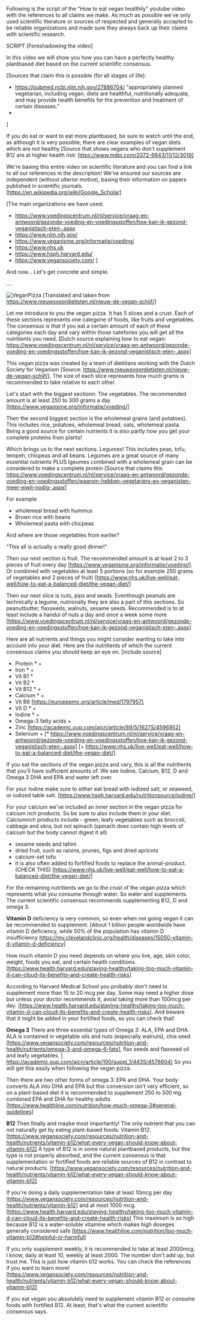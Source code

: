 Following is the script of the "How to eat vegan healthily" youtube video with the references to all claims we make. As much as possible we've only used scientific literature or sources of respected and generally accepted to be reliable organizations and made sure they always back up their claims with scientific research.

SCRIPT
[Foreshadowing the video]

In this video we will show you how you can have a perfectly healthy plantbased diet based on the current scientific consensus.

  [Sources that claim this is possible (for all stages of life): 
  - https://pubmed.ncbi.nlm.nih.gov/27886704/ "appropriately planned vegetarian, including vegan, diets are healthful, nutritionally adequate, and may provide health benefits for the prevention and treatment of certain diseases."
  - 
  ]

If you do eat or want to eat more plantbased, be sure to watch until the end, as although it is very possible; there are clear examples of vegan diets which are not healthy [Source that shows vegans who don't supplement B12 are at higher health risk: https://www.mdpi.com/2072-6643/11/12/3019]

We're basing this entire video on scientific literature and you can find a link to all our references in the description! We've ensured our sources are independent (without ulterior motive), basing their information on papers published in scientific journals. [https://en.wikipedia.org/wiki/Google_Scholar]

[The main organizations we have used:
- https://www.voedingscentrum.nl/nl/service/vraag-en-antwoord/gezonde-voeding-en-voedingsstoffen/hoe-kan-ik-gezond-veganistisch-eten-.aspx
- https://www.nlm.nih.gov/
- https://www.veganisme.org/informatie/voeding/
- https://www.nhs.uk
- https://www.hsph.harvard.edu/
- https://www.vegansociety.com/
]

And now... Let's get concrete and simple.

....


![VeganPizza](Poster-Vegan-Schijf-.png)
[Translated and taken from https://www.nieuwsvoordietisten.nl/nieuw-de-vegan-schijf/]

Let me introduce to you the vegan pizza. It has 5 slices and a crust. Each of these sections represents one categorie of foods, like fruits and vegetables. The consensus is that if you eat a certain amount of each of these categories each day and vary within those catefories you will get all the nutritients you need. [Dutch source explaining how to eat vegan: https://www.voedingscentrum.nl/nl/service/vraag-en-antwoord/gezonde-voeding-en-voedingsstoffen/hoe-kan-ik-gezond-veganistisch-eten-.aspx]

This vegan pizza was created by a team of dietitians working with the Dutch Society for Veganism [Source: https://www.nieuwsvoordietisten.nl/nieuw-de-vegan-schijf/]. The size of each slice represents how much grams is recommended to take relative to each other. 

Let's start with the biggest sectionn: The vegetables. The recommended amount is at least 250 to 300 grams a day [https://www.veganisme.org/informatie/voeding/]

Then the second biggest section is the wholemeal grains (and potatoes). This includes rice, potatoes, wholemeal bread, oats, wholemeal pasta. Being a good source for certain nutrients it is also partly how you get your complete proteins from plants!

Which brings us to the next sections. Legumes! This includes peas, tofu, tempeh, chicpeas and all beans. Legumes are a great source of many essential nutrients PLUS lgeumes combined with a wholemeal grain can be considered to make a complete protein [Source that claims this https://www.voedingscentrum.nl/nl/service/vraag-en-antwoord/gezonde-voeding-en-voedingsstoffen/waarom-hebben-vegetariers-en-veganisten-meer-eiwit-nodig-.aspx]

For example
- wholemeal bread with hummus
- Brown rice with beans
- Wholemeal pasta with chicpeas

And where are those vegetables from earlier?

"This all is actually a really good dinner!"

Then our next section is fruit. The recommended amount is at least 2 to 3 pieces of fruit every day [https://www.veganisme.org/informatie/voeding/]. Or combined with vegetables at least 5 portions (so for example 250 grams of vegetables and 2 pieces of fruit) [https://www.nhs.uk/live-well/eat-well/how-to-eat-a-balanced-diet/the-vegan-diet/]

Then our next slice is nuts, pips and seads. Eventhough peanuts are technically a legume, nutrionally they are also a part of this sections. So peanutbutter, flaxseeds, walnuts, sesame seeds. Recommended is to at least include a handul of nuts a day and once a week some more [https://www.voedingscentrum.nl/nl/service/vraag-en-antwoord/gezonde-voeding-en-voedingsstoffen/hoe-kan-ik-gezond-veganistisch-eten-.aspx]

Here are all nutrients and things you might consider wanting to take into account into your diet. Here are the nutritients of which the current consensus claims you should keep an eye on. [include source]
- Protein * +
- Iron * +
- Vit B1 *
- Vit B2 *
- Vit B12 * +
- Calcium * +
- Vit B6 [https://europepmc.org/article/med/1797957]
- Vit D * +
- Iodine * +
- Omega-3 fatty acids +
- Zinc [https://academic.oup.com/ajcn/article/89/5/1627S/4596952]
- Selenium +
[* https://www.voedingscentrum.nl/nl/service/vraag-en-antwoord/gezonde-voeding-en-voedingsstoffen/hoe-kan-ik-gezond-veganistisch-eten-.aspx]
[+ https://www.nhs.uk/live-well/eat-well/how-to-eat-a-balanced-diet/the-vegan-diet/]

If you eat the sections of the vegan pizza and vary, this is all the nutritients that you'll have sufficient amounts of. We see Iodine, Calcium, B12, D and Omega 3 DHA and EPA and water left over.

For your Iodine make sure to either eat bread with iodized salt, or seaweed, or iodized table salt. [https://www.hsph.harvard.edu/nutritionsource/iodine/]

For your calcium we've included an inner section in the vegan pizza for calcium rich products. So be sure to also include them in your diet. Calciumrich products include - green, leafy vegetables such as broccoli, cabbage and okra, but not spinach (spinach does contain high levels of calcium but the body cannot digest it all)
- sesame seeds and tahini
- dried fruit, such as raisins, prunes, figs and dried apricots
- calcium-set tofu
- It is also often added to fortified foods to replace the animal-product. (CHECK THIS)
[https://www.nhs.uk/live-well/eat-well/how-to-eat-a-balanced-diet/the-vegan-diet/]

For the remaining nutritients we go to the crust of the vegan pizza which represents what you consume through water. So water and supplements. The current scientific consensus recommends supplementing B12, D and omega 3.

**Vitamin D** deficiency is very common, so even when not going vegan it can be recommended to supplement. [About 1 billion people worldwide have vitamin D deficiency, while 50% of the population has vitamin D insufficiency https://my.clevelandclinic.org/health/diseases/15050-vitamin-d-vitamin-d-deficiency]

How much vitamin D you need depends on where you live, age, skin color, weight, foods you eat, and certain health conditions. [https://www.health.harvard.edu/staying-healthy/taking-too-much-vitamin-d-can-cloud-its-benefits-and-create-health-risks]

According to Harvard Medical School you probably don't need to supplement more than 15 to 20 mcg per day. Some may need a higher dose but unless your doctor recommends it, avoid taking more than 100mcg per day. [https://www.health.harvard.edu/staying-healthy/taking-too-much-vitamin-d-can-cloud-its-benefits-and-create-health-risks]. And beware that it might be added in your fortified foods, so you can check that!

**Omega 3**
There are three essential types of Omega 3: ALA, EPA and DHA. ALA is contained in vegetable oils and nuts (especially walnuts), chia seed [https://www.vegansociety.com/resources/nutrition-and-health/nutrients/omega-3-and-omega-6-fats], flax seeds and flaxseed oil and leafy vegetables. [ https://academic.oup.com/ajcn/article/100/suppl_1/443S/4576604] So you will get this easily when following the vegan pizza.

Then there are two other forms of omega 3: EPA and DHA. Your body converts ALA into DHA and EPA but this conversion isn't very efficient, so on a plant-based diet it is recommended to supplement 250 to 500 mg combined EPA and DHA for healthy adults [https://www.healthline.com/nutrition/how-much-omega-3#general-guidelines]

**B12**
Then finally and maybe most importantly! The only nutrient that you can not naturally get by eating plant-based foods: Vitamin B12. [https://www.vegansociety.com/resources/nutrition-and-health/nutrients/vitamin-b12/what-every-vegan-should-know-about-vitamin-b12] A type of B12 is in some natural plantbased products, but this type is not properly absorbed, and the current consensus is that supplementation or fortified foods are reliable sources of B12 in contrast to natural products. [https://www.vegansociety.com/resources/nutrition-and-health/nutrients/vitamin-b12/what-every-vegan-should-know-about-vitamin-b12]

If you're doing a daily supplementation take at least 10mcg per day [https://www.vegansociety.com/resources/nutrition-and-health/nutrients/vitamin-b12] and at most 1000 mcg. [https://www.health.harvard.edu/staying-healthy/taking-too-much-vitamin-d-can-cloud-its-benefits-and-create-health-risks] This maximum is so high because B12 is a water-soluble vitamine which makes high doseges generally considered safe [https://www.healthline.com/nutrition/too-much-vitamin-b12#helpful-or-harmful]

If you only supplement weekly, it is recommended to take at least 2000mcg. I know, daily at least 10, weekly at least 2000. The number don't add up, but trust me. This is just how vitamin b12 works. You can check the references if you want to learn more! [https://www.vegansociety.com/resources/nutrition-and-health/nutrients/vitamin-b12/what-every-vegan-should-know-about-vitamin-b12]


If you eat vegan you absolutely need to supplement vitamin B12 or consume foods with fortified B12. At least, that's what the current scientific consensus says.
